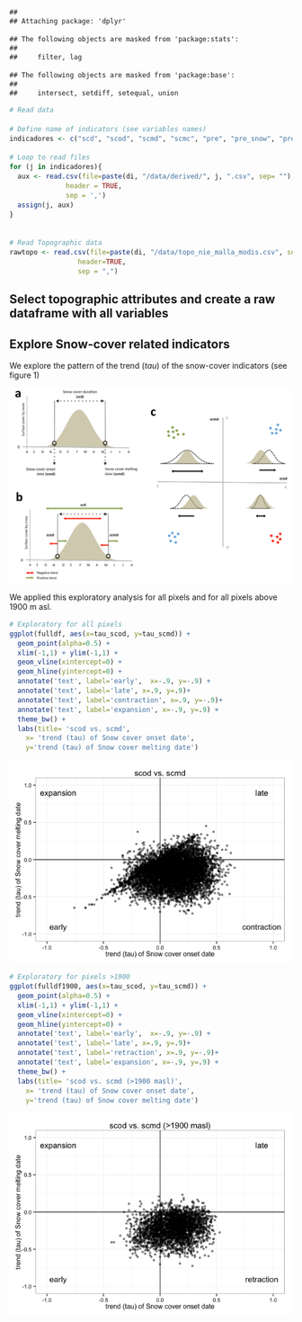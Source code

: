     ## 
    ## Attaching package: 'dplyr'

    ## The following objects are masked from 'package:stats':
    ## 
    ##     filter, lag

    ## The following objects are masked from 'package:base':
    ## 
    ##     intersect, setdiff, setequal, union

``` r
# Read data

# Define name of indicators (see variables names)
indicadores <- c("scd", "scod", "scmd", "scmc", "pre", "pre_snow", "pre_snow_per", "temp")

# Loop to read files 
for (j in indicadores){ 
  aux <- read.csv(file=paste(di, "/data/derived/", j, ".csv", sep= ""),
              header = TRUE,
              sep = ',')
  assign(j, aux)
}


# Read Topographic data 
rawtopo <- read.csv(file=paste(di, "/data/topo_nie_malla_modis.csv", sep=""),
                 header=TRUE,
                 sep = ",") 
```

Select topographic attributes and create a raw dataframe with all variables
---------------------------------------------------------------------------

Explore Snow-cover related indicators
-------------------------------------

We explore the pattern of the trend (*tau*) of the snow-cover indicators (see figure 1)

![](images/snow_cover_profile.png)

We applied this exploratory analysis for all pixels and for all pixels above 1900 m asl.

``` r
# Exploratory for all pixels 
ggplot(fulldf, aes(x=tau_scod, y=tau_scmd)) + 
  geom_point(alpha=0.5) + 
  xlim(-1,1) + ylim(-1,1) + 
  geom_vline(xintercept=0) +
  geom_hline(yintercept=0) + 
  annotate('text', label='early',  x=-.9, y=-.9) + 
  annotate('text', label='late', x=.9, y=.9)+
  annotate('text', label='contraction', x=.9, y=-.9)+
  annotate('text', label='expansion', x=-.9, y=.9) + 
  theme_bw() + 
  labs(title= 'scod vs. scmd',
    x= 'trend (tau) of Snow cover onset date',
    y='trend (tau) of Snow cover melting date') 
```

![](explore_relationships_files/figure-markdown_github/unnamed-chunk-1-1.png)

``` r
# Exploratory for pixels >1900
ggplot(fulldf1900, aes(x=tau_scod, y=tau_scmd)) + 
  geom_point(alpha=0.5) + 
  xlim(-1,1) + ylim(-1,1) + 
  geom_vline(xintercept=0) +
  geom_hline(yintercept=0) + 
  annotate('text', label='early',  x=-.9, y=-.9) + 
  annotate('text', label='late', x=.9, y=.9)+
  annotate('text', label='retraction', x=.9, y=-.9)+
  annotate('text', label='expansion', x=-.9, y=.9) + 
  theme_bw() + 
  labs(title= 'scod vs. scmd (>1900 masl)',
    x= 'trend (tau) of Snow cover onset date',
    y='trend (tau) of Snow cover melting date') 
```

![](explore_relationships_files/figure-markdown_github/unnamed-chunk-1-2.png)
